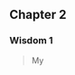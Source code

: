 <!--
Copyright (c) 2024 Eikloof
SPDX-License-Identifier: BSD-2-Clause-Patent
-->
## Chapter 2

### Wisdom 1

> My
